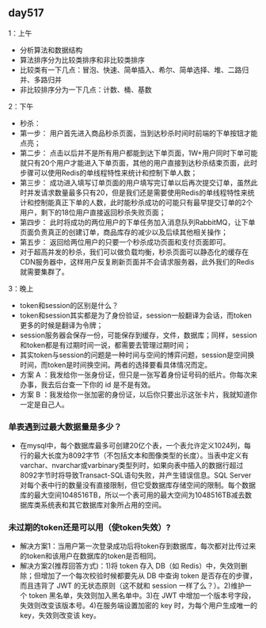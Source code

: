 ## day517 ##
1：上午
	
- 分析算法和数据结构
- 算法排序分为比较类排序和非比较类排序
- 比较类有一下几点：冒泡、快速、简单插入、希尔、简单选择、堆、二路归并、多路归并
- 非比较排序分为一下几点：计数、桶、基数

2：下午

- 秒杀：
- 第一步： 用户首先进入商品秒杀页面，当到达秒杀时间时前端的下单按钮才能点亮；
- 第二步： 点击以后并不是所有用户都能到达下单页面，1W+用户同时下单可能就只有20个用户才能进入下单页面，其他的用户直接到达秒杀结束页面，此时步骤可以使用Redis的单线程特性来统计和控制下单人数；
- 第三步： 成功进入填写订单页面的用户填写完订单以后再次提交订单，虽然此时并发请求数量最多只有20，但是我们还是需要使用Redis的单线程特性来统计和控制能真正下单的人数，此时能秒杀成功的可能只有最早提交订单的2个用户，剩下的18位用户直接返回秒杀失败页面；
- 第四步： 此时将成功的两位用户的下单任务加入消息队列RabbitMQ，让下单页面负责真正的创建订单，商品库存的减少以及后续其他相关操作；
- 第五步： 返回给两位用户的只要一个秒杀成功页面和支付页面即可。
- 对于超高并发的秒杀，我们可以做负载均衡，秒杀页面可以静态化的缓存在CDN服务器中，这样用户反复刷新页面并不会请求服务器，此外我们的Redis就需要集群了。


3：晚上

- token和session的区别是什么？
- token和session其实都是为了身份验证，session一般翻译为会话，而token更多的时候是翻译为令牌；
- session服务器会保存一份，可能保存到缓存，文件，数据库；同样，session和token都是有过期时间一说，都需要去管理过期时间；
- 其实token与session的问题是一种时间与空间的博弈问题，session是空间换时间，而token是时间换空间。两者的选择要看具体情况而定。
- 方案 A ：我发给你一张身份证，但只是一张写着身份证号码的纸片。你每次来办事，我去后台查一下你的 id 是不是有效。
- 方案 B ：我发给你一张加密的身份证，以后你只要出示这张卡片，我就知道你一定是自己人。

### 单表遇到过最大数据量是多少？ ###

- 在mysql中，每个数据库最多可创建20亿个表，一个表允许定义1024列，每行的最大长度为8092字节（不包括文本和图像类型的长度）。当表中定义有varchar、nvarchar或varbinary类型列时，如果向表中插入的数据行超过8092字节时将导致Transact-SQL语句失败，并产生错误信息。SQL Server对每个表中行的数量没有直接限制，但它受数据库存储空间的限制。每个数据库的最大空间1048516TB，所以一个表可用的最大空间为1048516TB减去数据库类系统表和其它数据库对象所占用的空间。

### 未过期的token还是可以用（使token失效）? ###

- 解决方案1：当用户第一次登录成功后将token存到数据库，每次都对比传过来的token和该用户在数据库的token是否相同。
- 解决方案2(推荐回答方式)：1)将 token 存入 DB（如 Redis）中，失效则删除；但增加了一个每次校验时候都要先从 DB 中查询 token 是否存在的步骤，而且违背了 JWT 的无状态原则（这不就和 session 一样了么？）。2)维护一个 token 黑名单，失效则加入黑名单中。3)在 JWT 中增加一个版本号字段，失效则改变该版本号。4)在服务端设置加密的 key 时，为每个用户生成唯一的 key，失效则改变该 key。